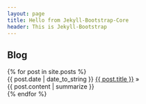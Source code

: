 ```yaml
---
layout: page
title: Hello from Jekyll-Bootstrap-Core
header: This is Jekyll-Bootstrap
---
```


## Blog

<div class="posts">
  {% for post in site.posts %}
		<div class="post">
			<div>
			<span>{{ post.date | date_to_string }}</span>
			<a href="{{ post.url }}">{{ post.title }}</a> &raquo;
			</div>
			<div class="content" style="display: hidden">
				{{ post.content | summarize }}
			</div>
    </div>
  {% endfor %}
</div>
